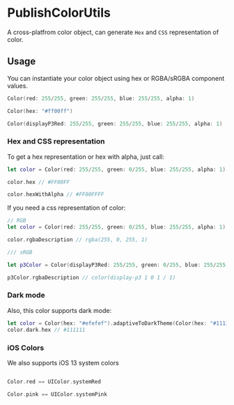 # PublishColorUtils

A cross-platfrom color object, can generate `Hex` and `CSS` representation of color.

## Usage

You can instantiate your color object using hex or RGBA/sRGBA component values.

```swift
Color(red: 255/255, green: 255/255, blue: 255/255, alpha: 1)

Color(hex: "#ff00ff")

Color(displayP3Red: 255/255, green: 255/255, blue: 255/255, alpha: 1)
```

### Hex and CSS representation

To get a hex representation or hex with alpha, just call:

```swift
let color = Color(red: 255/255, green: 0/255, blue: 255/255, alpha: 1)

color.hex // #FF00FF

color.hexWithAlpha // #FF00FFFF
```

If you need a css representation of color:

```swift
// RGB 
let color = Color(red: 255/255, green: 0/255, blue: 255/255, alpha: 1)

color.rgbaDescription // rgba(255, 0, 255, 1)

/// sRGB

let p3Color = Color(displayP3Red: 255/255, green: 0/255, blue: 255/255, alpha: 1)

p3Color.rgbaDescription // color(display-p3 1 0 1 / 1)
```

### Dark mode

Also, this color supports dark mode:

```swift
let color = Color(hex: "#efefef").adaptiveToDarkTheme(Color(hex: "#111111"))
color.dark.hex // #111111
```

### iOS Colors

We also supports iOS 13 system colors

```swift

Color.red == UIColor.systemRed

Color.pink == UIColor.systemPink

```


